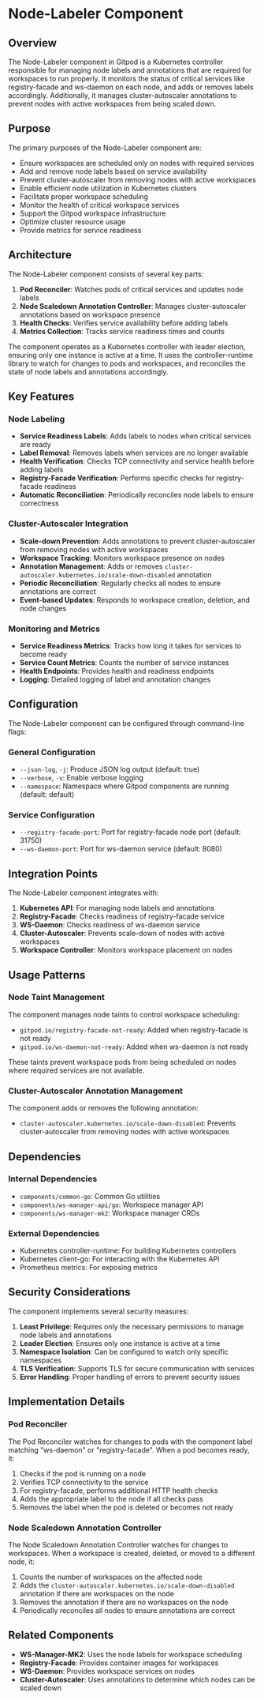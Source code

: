 # Node-Labeler Component

## Overview

The Node-Labeler component in Gitpod is a Kubernetes controller responsible for managing node labels and annotations that are required for workspaces to run properly. It monitors the status of critical services like registry-facade and ws-daemon on each node, and adds or removes labels accordingly. Additionally, it manages cluster-autoscaler annotations to prevent nodes with active workspaces from being scaled down.

## Purpose

The primary purposes of the Node-Labeler component are:
- Ensure workspaces are scheduled only on nodes with required services
- Add and remove node labels based on service availability
- Prevent cluster-autoscaler from removing nodes with active workspaces
- Enable efficient node utilization in Kubernetes clusters
- Facilitate proper workspace scheduling
- Monitor the health of critical workspace services
- Support the Gitpod workspace infrastructure
- Optimize cluster resource usage
- Provide metrics for service readiness

## Architecture

The Node-Labeler component consists of several key parts:

1. **Pod Reconciler**: Watches pods of critical services and updates node labels
2. **Node Scaledown Annotation Controller**: Manages cluster-autoscaler annotations based on workspace presence
3. **Health Checks**: Verifies service availability before adding labels
4. **Metrics Collection**: Tracks service readiness times and counts

The component operates as a Kubernetes controller with leader election, ensuring only one instance is active at a time. It uses the controller-runtime library to watch for changes to pods and workspaces, and reconciles the state of node labels and annotations accordingly.

## Key Features

### Node Labeling

- **Service Readiness Labels**: Adds labels to nodes when critical services are ready
- **Label Removal**: Removes labels when services are no longer available
- **Health Verification**: Checks TCP connectivity and service health before adding labels
- **Registry-Facade Verification**: Performs specific checks for registry-facade readiness
- **Automatic Reconciliation**: Periodically reconciles node labels to ensure correctness

### Cluster-Autoscaler Integration

- **Scale-down Prevention**: Adds annotations to prevent cluster-autoscaler from removing nodes with active workspaces
- **Workspace Tracking**: Monitors workspace presence on nodes
- **Annotation Management**: Adds or removes `cluster-autoscaler.kubernetes.io/scale-down-disabled` annotation
- **Periodic Reconciliation**: Regularly checks all nodes to ensure annotations are correct
- **Event-based Updates**: Responds to workspace creation, deletion, and node changes

### Monitoring and Metrics

- **Service Readiness Metrics**: Tracks how long it takes for services to become ready
- **Service Count Metrics**: Counts the number of service instances
- **Health Endpoints**: Provides health and readiness endpoints
- **Logging**: Detailed logging of label and annotation changes

## Configuration

The Node-Labeler component can be configured through command-line flags:

### General Configuration
- `--json-log`, `-j`: Produce JSON log output (default: true)
- `--verbose`, `-v`: Enable verbose logging
- `--namespace`: Namespace where Gitpod components are running (default: default)

### Service Configuration
- `--registry-facade-port`: Port for registry-facade node port (default: 31750)
- `--ws-daemon-port`: Port for ws-daemon service (default: 8080)

## Integration Points

The Node-Labeler component integrates with:
1. **Kubernetes API**: For managing node labels and annotations
2. **Registry-Facade**: Checks readiness of registry-facade service
3. **WS-Daemon**: Checks readiness of ws-daemon service
4. **Cluster-Autoscaler**: Prevents scale-down of nodes with active workspaces
5. **Workspace Controller**: Monitors workspace placement on nodes

## Usage Patterns

### Node Taint Management
The component manages node taints to control workspace scheduling:
- `gitpod.io/registry-facade-not-ready`: Added when registry-facade is not ready
- `gitpod.io/ws-daemon-not-ready`: Added when ws-daemon is not ready

These taints prevent workspace pods from being scheduled on nodes where required services are not available.

### Cluster-Autoscaler Annotation Management
The component adds or removes the following annotation:
- `cluster-autoscaler.kubernetes.io/scale-down-disabled`: Prevents cluster-autoscaler from removing nodes with active workspaces

## Dependencies

### Internal Dependencies
- `components/common-go`: Common Go utilities
- `components/ws-manager-api/go`: Workspace manager API
- `components/ws-manager-mk2`: Workspace manager CRDs

### External Dependencies
- Kubernetes controller-runtime: For building Kubernetes controllers
- Kubernetes client-go: For interacting with the Kubernetes API
- Prometheus metrics: For exposing metrics

## Security Considerations

The component implements several security measures:

1. **Least Privilege**: Requires only the necessary permissions to manage node labels and annotations
2. **Leader Election**: Ensures only one instance is active at a time
3. **Namespace Isolation**: Can be configured to watch only specific namespaces
4. **TLS Verification**: Supports TLS for secure communication with services
5. **Error Handling**: Proper handling of errors to prevent security issues

## Implementation Details

### Pod Reconciler

The Pod Reconciler watches for changes to pods with the component label matching "ws-daemon" or "registry-facade". When a pod becomes ready, it:
1. Checks if the pod is running on a node
2. Verifies TCP connectivity to the service
3. For registry-facade, performs additional HTTP health checks
4. Adds the appropriate label to the node if all checks pass
5. Removes the label when the pod is deleted or becomes not ready

### Node Scaledown Annotation Controller

The Node Scaledown Annotation Controller watches for changes to workspaces. When a workspace is created, deleted, or moved to a different node, it:
1. Counts the number of workspaces on the affected node
2. Adds the `cluster-autoscaler.kubernetes.io/scale-down-disabled` annotation if there are workspaces on the node
3. Removes the annotation if there are no workspaces on the node
4. Periodically reconciles all nodes to ensure annotations are correct

## Related Components

- **WS-Manager-MK2**: Uses the node labels for workspace scheduling
- **Registry-Facade**: Provides container images for workspaces
- **WS-Daemon**: Provides workspace services on nodes
- **Cluster-Autoscaler**: Uses annotations to determine which nodes can be scaled down
